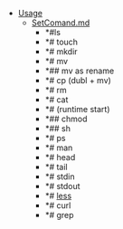 - <a href = "E:\Node_projects\Node_Way\NBase\_Md\_Index\__Closer\_Library\Sources\content\Usage\cat.Usage\dir.Usage.md">Usage</a>
    - <a href = "E:\Node_projects\Node_Way\NBase\_Md\_Index\__Closer\_Library\Sources\content\Usage\SetComand.md">SetComand.md</a>
        - *#ls
        - *# touch
        - *# mkdir
        - *# mv
        - *## mv as rename
        - *# cp (dubl + mv)
        - *# rm 
        - *# cat
        - *# (runtime start)
        - *## chmod 
        - *## sh
        - *# ps
        - *# man 
        - *# head
        - *# tail 
        - *# stdin
        - *# stdout
        - *# [less](less/___setcomand.md)
        - *# curl
        - *# grep
